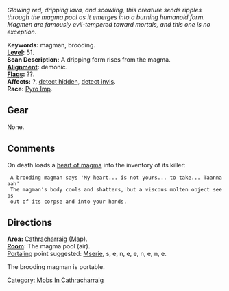*Glowing red, dripping lava, and scowling, this creature sends ripples
through the magma pool as it emerges into a burning humanoid form.
Magmen are famously evil-tempered toward mortals, and this one is no
exception.*

**Keywords:** magman, brooding.  
**[Level](Level "wikilink"):** 51.  
**Scan Description:** A dripping form rises from the magma.  
**[Alignment](Alignment "wikilink"):** demonic.  
**[Flags](:Category:_Mob_Types "wikilink"):** ??.  
**Affects:** ?, [detect hidden](Detect_Hidden "wikilink"), [detect
invis](Detect_Invis "wikilink").  
**Race:** [Pyro Imp](Pyro_Imps "wikilink").

## Gear

None.

## Comments

On death loads a [heart of magma](Heart_Of_Magma "wikilink") into the
inventory of its killer:

` A brooding magman says 'My heart... is not yours... to take... Taannaaah'`  
` The magman's body cools and shatters, but a viscous molten object seeps`  
` out of its corpse and into your hands.`

## Directions

**[Area](:Category:_Areas "wikilink"):** [
Cathracharraig](:Category:_Cathracharraig "wikilink")
([Map](Cathracharraig_Map "wikilink")).  
**[Room](:Category:_Rooms "wikilink"):** The magma pool (air).  
[Portaling](Portal "wikilink") point suggested:
[Mserie](Mserie "wikilink"), s, e, n, e, e, n, e, n, e.

The brooding magman is portable.  

[Category: Mobs In
Cathracharraig](Category:_Mobs_In_Cathracharraig "wikilink")
